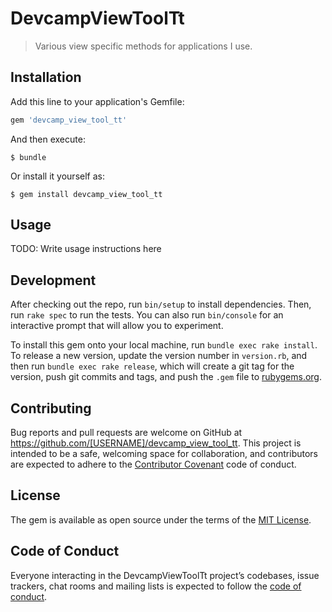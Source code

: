 # DevcampViewToolTt

> Various view specific methods for applications I use.

## Installation

Add this line to your application's Gemfile:

```ruby
gem 'devcamp_view_tool_tt'
```

And then execute:

    $ bundle

Or install it yourself as:

    $ gem install devcamp_view_tool_tt

## Usage

TODO: Write usage instructions here

## Development

After checking out the repo, run `bin/setup` to install dependencies. Then, run `rake spec` to run the tests. You can also run `bin/console` for an interactive prompt that will allow you to experiment.

To install this gem onto your local machine, run `bundle exec rake install`. To release a new version, update the version number in `version.rb`, and then run `bundle exec rake release`, which will create a git tag for the version, push git commits and tags, and push the `.gem` file to [rubygems.org](https://rubygems.org).

## Contributing

Bug reports and pull requests are welcome on GitHub at https://github.com/[USERNAME]/devcamp_view_tool_tt. This project is intended to be a safe, welcoming space for collaboration, and contributors are expected to adhere to the [Contributor Covenant](http://contributor-covenant.org) code of conduct.

## License

The gem is available as open source under the terms of the [MIT License](https://opensource.org/licenses/MIT).

## Code of Conduct

Everyone interacting in the DevcampViewToolTt project’s codebases, issue trackers, chat rooms and mailing lists is expected to follow the [code of conduct](https://github.com/[USERNAME]/devcamp_view_tool_tt/blob/master/CODE_OF_CONDUCT.md).
